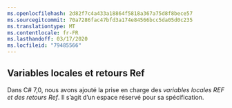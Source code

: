 ```yaml
---
ms.openlocfilehash: 2d82f7c4a433a18864f5818a367a75d8f8bece57
ms.sourcegitcommit: 70a7286fac47bfd3a174e84566bcc5da05d0c235
ms.translationtype: MT
ms.contentlocale: fr-FR
ms.lasthandoff: 03/17/2020
ms.locfileid: "79485566"
---
```

## <a name="ref-locals-and-returns"></a>Variables locales et retours Ref

Dans C# 7,0, nous avons ajouté la prise en charge des *variables locales REF et des retours Ref*.  Il s’agit d’un espace réservé pour sa spécification.
